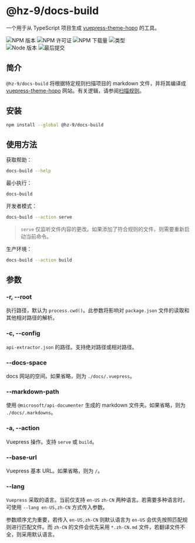 # @hz-9/docs-build

一个用于从 TypeScript 项目生成 [vuepress-theme-hopo] 的工具。

![NPM 版本][npm-version-url] ![NPM 许可证][npm-license-url] ![NPM 下载量][npm-downloads-url] ![类型][types-url]
<br /> ![Node 版本][node-version-url] ![最后提交][last-commit-url]

[vuepress-theme-hopo]: https://theme-hope.vuejs.press/
[npm-version-url]: https://badgen.net/npm/v/@hz-9/docs-build
[npm-license-url]: https://badgen.net/npm/license/@hz-9/docs-build
[npm-downloads-url]: https://badgen.net/npm/dt/@hz-9/docs-build
[types-url]: https://badgen.net/npm/types/@hz-9/docs-build
[node-version-url]: https://badgen.net/npm/node/@hz-9/docs-build
[last-commit-url]: https://badgen.net/github/last-commit/hz-9/tool

## 简介

`@hz-9/docs-build` 将根据特定规则扫描项目的 markdown 文件，并将其编译成 [vuepress-theme-hopo] 网站。有关逻辑，请参阅[扫描规则](./scan-rule)。

## 安装

``` bash
npm install --global @hz-9/docs-build
```

## 使用方法

获取帮助：

``` bash
docs-build --help
```

最小执行：

``` bash
docs-build
```

开发者模式：

``` bash
docs-build --action serve
```

> `serve` 仅监听文件内容的更改。如果添加了符合规则的文件，则需要重新启动当前命令。

生产环境：

``` bash
docs-build --action build
```

## 参数

### -r, --root

执行路径，默认为 `process.cwd()`。此参数将影响对 `package.json` 文件的读取和其他相对路径的解析。

### -c, --config

`api-extractor.json` 的路径。支持绝对路径或相对路径。

### --docs-space

docs 网站的空间。如果省略，则为 `./docs/.vuepress`。

### --markdown-path

使用 `@microsoft/api-documenter` 生成的 markdown 文件夹。如果省略，则为 `./docs/.markdowns`。

### -a, --action

Vuepress 操作。支持 `serve` 或 `build`。

### --base-url

Vuepress 基本 URL。如果省略，则为 `/`。

### --lang

`Vuepress` 采取的语言。当前仅支持 `en-US` `zh-CN` 两种语言。若需要多种语言时，可使用 `--lang en-US,zh-CN` 方式传入参数。

参数顺序尤为重要，若传入 `en-US,zh-CN` 则默认语言为 `en-US` 会优先按照匹配规则进行匹配文件。而 `zh-CN` 的文件会优先采用 `*.zh-CN.md` 文件，若翻译文件不全，则采用默认语言。
